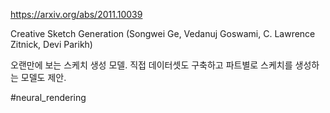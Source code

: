 https://arxiv.org/abs/2011.10039

Creative Sketch Generation (Songwei Ge, Vedanuj Goswami, C. Lawrence Zitnick, Devi Parikh)

오랜만에 보는 스케치 생성 모델. 직접 데이터셋도 구축하고 파트별로 스케치를 생성하는 모델도 제안.

#neural_rendering 